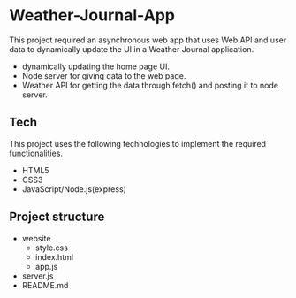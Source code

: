 # Weather-Journal-App
This project required an asynchronous web app that uses Web API and user data to dynamically update the UI in a Weather Journal application.
  - dynamically updating the home page UI.
  - Node server for giving data to the web page. 
  - Weather API for getting the data through fetch() and posting it to node server.

## Tech
This project uses the following technologies to implement the required functionalities.
  - HTML5
  - CSS3
  - JavaScript/Node.js(express)

## Project structure
   - website
     - style.css    
     - index.html
     - app.js
   - server.js
   - README.md
